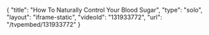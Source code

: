 {
    "title": "How To Naturally Control Your Blood Sugar",
    "type": "solo",
    "layout": "iframe-static",
    "videoId": "131933772",
    "url": "\/tvpembed\/131933772"
}